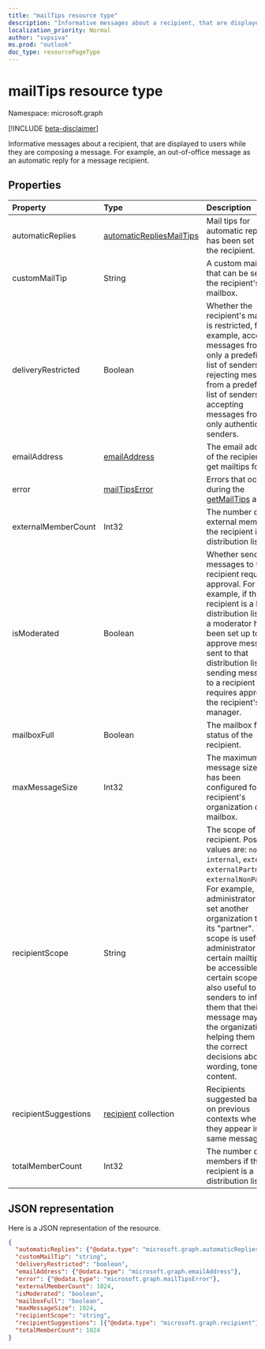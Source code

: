 ```yaml
---
title: "mailTips resource type"
description: "Informative messages about a recipient, that are displayed to users while they are composing a message. For example, an out-of-office message "
localization_priority: Normal
author: "svpsiva"
ms.prod: "outlook"
doc_type: resourcePageType
---
```


# mailTips resource type

Namespace: microsoft.graph

[!INCLUDE [beta-disclaimer](../../includes/beta-disclaimer.md)]

Informative messages about a recipient, that are displayed to users while they are composing a message. For example, an out-of-office message 
as an automatic reply for a message recipient.


## Properties
| Property	   | Type	|Description|
|:---------------|:--------|:----------|
| automaticReplies | [automaticRepliesMailTips](../resources/automaticrepliesmailtips.md) | Mail tips for automatic reply if it has been set up by the recipient. |
| customMailTip | String | A custom mail tip that can be set on the recipient's mailbox. |
| deliveryRestricted| Boolean | Whether the recipient's mailbox is restricted, for example, accepting messages from only a predefined list of senders, rejecting messages from a predefined list of senders, or accepting messages from only authenticated senders. |
| emailAddress | [emailAddress](../resources/emailaddress.md) | The email address of the recipient to get mailtips for. |
| error | [mailTipsError](../resources/mailtipserror.md) | Errors that occur during the [getMailTips](../api/user-getmailtips.md) action. |
| externalMemberCount | Int32 | The number of external members if the recipient is a distribution list. |
| isModerated |Boolean  | Whether sending messages to the recipient requires approval. For example, if the recipient is a large distribution list and a moderator has been set up to approve messages sent to that distribution list, or if sending messages to a recipient requires approval of the recipient's manager. |
| mailboxFull | Boolean | The mailbox full status of the recipient. |
| maxMessageSize | Int32 | The maximum message size that has been configured for the recipient's organization or mailbox. |
| recipientScope | String | The scope of the recipient. Possible values are: `none`, `internal`, `external`, `externalPartner`, `externalNonParther`. For example, an administrator can set another organization to be its "partner". The scope is useful if an administrator wants certain mailtips to be accessible to certain scopes. It's also useful to senders to inform them that their message may leave the organization, helping them make the correct decisions about wording, tone and content.|
| recipientSuggestions | [recipient](../resources/recipient.md) collection | Recipients suggested based on previous contexts where they appear in the same message. |
| totalMemberCount | Int32 | The number of members if the recipient is a distribution list. |

## JSON representation

Here is a JSON representation of the resource.

<!-- {
  "blockType": "resource",
  "optionalProperties": [
    "automaticReplies",
    "customMailTip",
    "deliveryRestricted",
    "emailAddress",
    "error",
    "externalMemberCount",
    "isModerated",
    "mailboxFull",
    "maxMessageSize",
    "recipientScope",
    "recipientSuggestions",
    "totalMemberCount"
  ],
  "@odata.type": "microsoft.graph.mailTips"
}-->

```json
{
  "automaticReplies": {"@odata.type": "microsoft.graph.automaticRepliesMailTips"},
  "customMailTip": "string",
  "deliveryRestricted": "boolean",
  "emailAddress": {"@odata.type": "microsoft.graph.emailAddress"},
  "error": {"@odata.type": "microsoft.graph.mailTipsError"},
  "externalMemberCount": 1024,
  "isModerated": "boolean",
  "mailboxFull": "boolean",
  "maxMessageSize": 1024,
  "recipientScope": "string",
  "recipientSuggestions": [{"@odata.type": "microsoft.graph.recipient"}],
  "totalMemberCount": 1024
}

```

<!-- uuid: 8fcb5dbc-d5aa-4681-8e31-b001d5168d79
2015-10-25 14:57:30 UTC -->
<!--
{
  "type": "#page.annotation",
  "description": "mailtips resource",
  "keywords": "",
  "section": "documentation",
  "tocPath": "",
  "suppressions": []
}
-->
